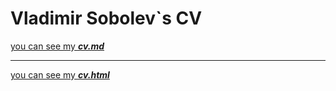 # Vladimir Sobolev`s CV
[you can see my ___cv.md___](https://vladimir0646.github.io/rsschool-cv/cv) 
***
[you can see my ___cv.html___](https://vladimir0646.github.io/rsschool-cv/)
